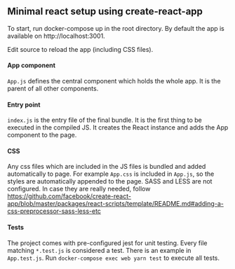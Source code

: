 ## Minimal react setup using create-react-app

To start, run docker-compose up in the root directory.
By default the app is available on http://localhost:3001.

Edit source to reload the app (including CSS files).

#### App component

`App.js` defines the central component which holds the whole app.
It is the parent of all other components.

#### Entry point

`index.js` is the entry file of the final bundle.
It is the first thing to be executed in the compiled JS.
It creates the React instance and adds the App component to the page.

#### CSS

Any css files which are included in the JS files is bundled and added automatically to page.
For example `App.css` is included in `App.js`, so the styles are automatically appended to the page.
SASS and LESS are not configured. In case they are really needed,
follow https://github.com/facebook/create-react-app/blob/master/packages/react-scripts/template/README.md#adding-a-css-preprocessor-sass-less-etc

#### Tests

The project comes with pre-configured jest for unit testing.
Every file matching `*.test.js` is considered a test. There is an example in `App.test.js`.
Run `docker-compose exec web yarn test` to execute all tests.
